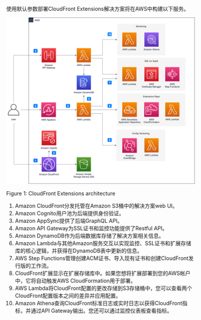 使用默认参数部署CloudFront Extensions解决方案将在AWS中构建以下服务。

![architecture](../images/arch.png)

Figure 1: CloudFront Extensions architecture

1. Amazon CloudFront分发托管在Amazon S3桶中的解决方案web UI。
2. Amazon Cognito用户池为后端提供身份验证。
3. Amazon AppSync提供了后端GraphQL API。
4. Amazon API Gateway为SSL证书和监控功能提供了Restful API。
5. Amazon DynamoDB作为后端数据库存储了解决方案相关信息。
6. Amazon Lambda与其他Amazon服务交互以实现监控、SSL证书和扩展存储库的核心逻辑，并获得在DynamoDB表中更新的信息。
7. AWS Step Functions管理创建ACM证书、导入现有证书和创建CloudFront发行版的工作流。
8. CloudFront扩展显示在扩展存储库中。如果您想将扩展部署到您的AWS帐户中，它将自动触发AWS CloudFormation用于部署。
9. AWS Lambda将CloudFront配置的更改存储到S3存储桶中，您可以查看两个CloudFront配置版本之间的差异并应用配置。
10. Amazon Athena查询CloudFront标准日志或实时日志以获得CloudFront指标，并通过API Gateway输出。您还可以通过监控仪表板查看指标。

